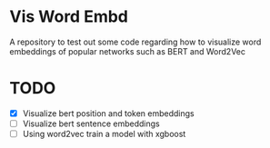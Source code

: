 # Vis Word Embd
A repository to test out some code regarding how to visualize word embeddings of popular networks such as BERT and Word2Vec

# TODO
- [x] Visualize bert position and token embeddings
- [ ] Visualize bert sentence embeddings
- [ ] Using word2vec train a model with xgboost